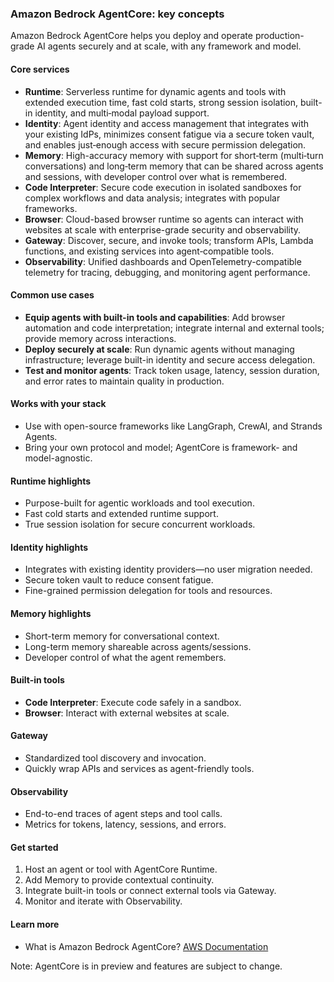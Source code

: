 ### Amazon Bedrock AgentCore: key concepts

Amazon Bedrock AgentCore helps you deploy and operate production-grade AI agents securely and at scale, with any framework and model.

#### Core services
- **Runtime**: Serverless runtime for dynamic agents and tools with extended execution time, fast cold starts, strong session isolation, built-in identity, and multi‑modal payload support.
- **Identity**: Agent identity and access management that integrates with your existing IdPs, minimizes consent fatigue via a secure token vault, and enables just‑enough access with secure permission delegation.
- **Memory**: High-accuracy memory with support for short‑term (multi‑turn conversations) and long‑term memory that can be shared across agents and sessions, with developer control over what is remembered.
- **Code Interpreter**: Secure code execution in isolated sandboxes for complex workflows and data analysis; integrates with popular frameworks.
- **Browser**: Cloud-based browser runtime so agents can interact with websites at scale with enterprise-grade security and observability.
- **Gateway**: Discover, secure, and invoke tools; transform APIs, Lambda functions, and existing services into agent‑compatible tools.
- **Observability**: Unified dashboards and OpenTelemetry-compatible telemetry for tracing, debugging, and monitoring agent performance.

#### Common use cases
- **Equip agents with built-in tools and capabilities**: Add browser automation and code interpretation; integrate internal and external tools; provide memory across interactions.
- **Deploy securely at scale**: Run dynamic agents without managing infrastructure; leverage built-in identity and secure access delegation.
- **Test and monitor agents**: Track token usage, latency, session duration, and error rates to maintain quality in production.

#### Works with your stack
- Use with open-source frameworks like LangGraph, CrewAI, and Strands Agents.
- Bring your own protocol and model; AgentCore is framework- and model-agnostic.

#### Runtime highlights
- Purpose-built for agentic workloads and tool execution.
- Fast cold starts and extended runtime support.
- True session isolation for secure concurrent workloads.

#### Identity highlights
- Integrates with existing identity providers—no user migration needed.
- Secure token vault to reduce consent fatigue.
- Fine-grained permission delegation for tools and resources.

#### Memory highlights
- Short-term memory for conversational context.
- Long-term memory shareable across agents/sessions.
- Developer control of what the agent remembers.

#### Built-in tools
- **Code Interpreter**: Execute code safely in a sandbox.
- **Browser**: Interact with external websites at scale.

#### Gateway
- Standardized tool discovery and invocation.
- Quickly wrap APIs and services as agent-friendly tools.

#### Observability
- End-to-end traces of agent steps and tool calls.
- Metrics for tokens, latency, sessions, and errors.

#### Get started
1. Host an agent or tool with AgentCore Runtime.
2. Add Memory to provide contextual continuity.
3. Integrate built-in tools or connect external tools via Gateway.
4. Monitor and iterate with Observability.

#### Learn more
- What is Amazon Bedrock AgentCore? [AWS Documentation](https://docs.aws.amazon.com/bedrock-agentcore/latest/devguide/what-is-bedrock-agentcore.html)

Note: AgentCore is in preview and features are subject to change.


